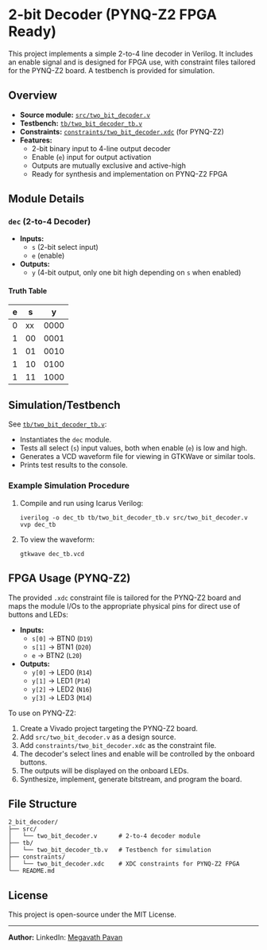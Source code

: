 # 2-bit Decoder (PYNQ-Z2 FPGA Ready)

This project implements a simple 2-to-4 line decoder in Verilog. It includes an enable signal and is designed for FPGA use, with constraint files tailored for the PYNQ-Z2 board. A testbench is provided for simulation.

## Overview

- **Source module:** [`src/two_bit_decoder.v`](src/two_bit_decoder.v)
- **Testbench:** [`tb/two_bit_decoder_tb.v`](tb/two_bit_decoder_tb.v)
- **Constraints:** [`constraints/two_bit_decoder.xdc`](constraints/two_bit_decoder.xdc) (for PYNQ-Z2)
- **Features:**
  - 2-bit binary input to 4-line output decoder
  - Enable (`e`) input for output activation
  - Outputs are mutually exclusive and active-high
  - Ready for synthesis and implementation on PYNQ-Z2 FPGA

## Module Details

### `dec` (2-to-4 Decoder)
- **Inputs:**
  - `s` (2-bit select input)
  - `e` (enable)
- **Outputs:**
  - `y` (4-bit output, only one bit high depending on `s` when enabled)

#### Truth Table

| e | s  | y    |
|---|----|------|
| 0 | xx | 0000 |
| 1 | 00 | 0001 |
| 1 | 01 | 0010 |
| 1 | 10 | 0100 |
| 1 | 11 | 1000 |

## Simulation/Testbench

See [`tb/two_bit_decoder_tb.v`](tb/two_bit_decoder_tb.v):

- Instantiates the `dec` module.
- Tests all select (`s`) input values, both when enable (`e`) is low and high.
- Generates a VCD waveform file for viewing in GTKWave or similar tools.
- Prints test results to the console.

### Example Simulation Procedure

1. Compile and run using Icarus Verilog:
   ```
   iverilog -o dec_tb tb/two_bit_decoder_tb.v src/two_bit_decoder.v
   vvp dec_tb
   ```
2. To view the waveform:
   ```
   gtkwave dec_tb.vcd
   ```

## FPGA Usage (PYNQ-Z2)

The provided `.xdc` constraint file is tailored for the PYNQ-Z2 board and maps the module I/Os to the appropriate physical pins for direct use of buttons and LEDs:

- **Inputs:**
  - `s[0]` → BTN0 (`D19`)
  - `s[1]` → BTN1 (`D20`)
  - `e`   → BTN2 (`L20`)
- **Outputs:**
  - `y[0]` → LED0 (`R14`)
  - `y[1]` → LED1 (`P14`)
  - `y[2]` → LED2 (`N16`)
  - `y[3]` → LED3 (`M14`)

To use on PYNQ-Z2:

1. Create a Vivado project targeting the PYNQ-Z2 board.
2. Add `src/two_bit_decoder.v` as a design source.
3. Add `constraints/two_bit_decoder.xdc` as the constraint file.
4. The decoder's select lines and enable will be controlled by the onboard buttons.
5. The outputs will be displayed on the onboard LEDs.
6. Synthesize, implement, generate bitstream, and program the board.

## File Structure

```
2_bit_decoder/
├── src/
│   └── two_bit_decoder.v      # 2-to-4 decoder module
├── tb/
│   └── two_bit_decoder_tb.v   # Testbench for simulation
├── constraints/
│   └── two_bit_decoder.xdc    # XDC constraints for PYNQ-Z2 FPGA
└── README.md
```

## License

This project is open-source under the MIT License.

---

**Author:** LinkedIn: [Megavath Pavan](https://www.linkedin.com/in/megavath-pavan-1a4724262/)
